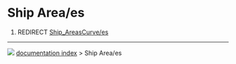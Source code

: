 # Ship Area/es
1.  REDIRECT [Ship_AreasCurve/es](Ship_AreasCurve/es.md)



---
![](images/Button_right.svg) [documentation index](../README.md) > Ship Area/es
